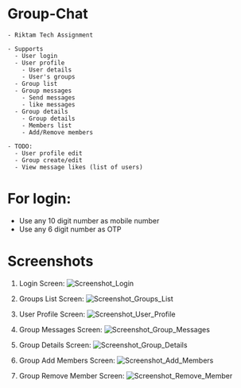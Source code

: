 # Group-Chat
    - Riktam Tech Assignment
    
    - Supports
      - User login
      - User profile
        - User details
        - User's groups
      - Group list
      - Group messages
        - Send messages
        - like messages
      - Group details
        - Group details
        - Members list
        - Add/Remove members
    
    - TODO:
      - User profile edit
      - Group create/edit
      - View message likes (list of users)

# For login:
  - Use any 10 digit number as mobile number
  - Use any 6 digit number as OTP

# Screenshots

1. Login Screen:
![Screenshot_Login](https://user-images.githubusercontent.com/10266983/204630755-cfa84335-15d2-4dd4-be6f-e5d36fe41d74.png)

2. Groups List Screen:
![Screenshot_Groups_List](https://user-images.githubusercontent.com/10266983/204630809-e4ea2f7b-c50b-4b69-a1bf-ab6defbb2d4e.png)

3. User Profile Screen:
![Screenshot_User_Profile](https://user-images.githubusercontent.com/10266983/204630863-b3e89eb9-09af-413e-b616-2cc6dd9f9d7a.png)

4. Group Messages Screen:
![Screenshot_Group_Messages](https://user-images.githubusercontent.com/10266983/204630904-938b29c9-c27f-4788-ad47-40985a15bff4.png)

5. Group Details Screen:
![Screenshot_Group_Details](https://user-images.githubusercontent.com/10266983/204630961-63bb4b3d-dccc-46f8-b804-5993c5f349aa.png)

6. Group Add Members Screen:
![Screenshot_Add_Members](https://user-images.githubusercontent.com/10266983/204630996-0b530870-16e1-4e97-b622-3eda2bf710f2.png)

7. Group Remove Member Screen:
![Screenshot_Remove_Member](https://user-images.githubusercontent.com/10266983/204631077-e8d113d8-3220-481b-bd66-d0fc0ae545b0.png)
